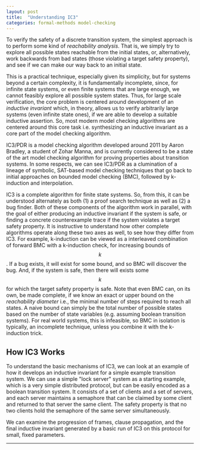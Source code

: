 ```yaml
---
layout: post
title:  "Understanding IC3"
categories: formal-methods model-checking
---
```


<!-- $$ -->
<!-- Init \wedge \square [Next]_{vars} \wedge Liveness -->
<!-- $$ -->

To verify the safety of a discrete transition system, the simplest approach is to perform some kind of *reachability analysis*. That is, we simply try to explore all possible states reachable from the initial states, or, alternatively, work backwards from bad states (those violating a target safety property), and see if we can make our way back to an initial state. 

This is a practical technique, especially given its simplicity, but for systems beyond a certain complexity, it is fundamentally incomplete, since, for infinite state systems, or even finite systems that are large enough, we cannot feasibly explore all possible system states. Thus, for large scale verification, the core problem is centered around development of an *inductive invariant* which, in theory, allows us to verify arbitrarily large systems (even infinite state ones), if we are able to develop a suitable inductive assertion. So, most modern model checking algorithms are centered around this core task i.e. synthesizing an inductive invariant as a core part of the model checking algorithm.

IC3/PDR is a model checking algorithm developed around 2011 by Aaron Bradley, a student of Zohar Manna, and is currently considered to be a state of the art model checking algorithm for proving properties about transition systems. In some respects, we can see IC3/PDR as a clumination of a lineage of symbolic, SAT-based model checking techniques that go back to initial approaches on bounded model checking (BMC), followed by k-induction and interpolation.

IC3 is a complete algorithm for finite state systems. So, from this, it can be understood alternately as both (1) a proof search technique as well as (2) a bug finder. Both of these components of the algorithm work in parallel, with the goal of either producing an inductive invariant if the system is safe, or finding a concrete counterexample trace if the system violates a target safety property. It is instructive to understand how other complete algorithms operate along these two axes as well, to see how they differ from IC3. For example, k-induction can be viewed as a interleaved combination of forward BMC with a k-induction check, for increasing bounds of $$k$$. If a bug exists, it will exist for some bound, and so BMC will discover the bug. And, if the system is safe, then there will exists some $$k$$ for which the target safety property is safe.  Note that even BMC can, on its own, be made complete, if we know an exact or upper bound on the *reachability diameter* i.e., the minimal number of steps required to reach all states. A naive bound can simply be the total number of possible states based on the number of state variables (e.g. assuming boolean transition systems). For real world systems, this is infeasible, so BMC in isolation is typically, an incomplete technique, unless you combine it with the k-induction trick.


## How IC3 Works

To understand the basic mechanisms of IC3, we can look at an example of how it develops an inductive invariant for a simple example transition system. We can use a simple "lock server" system as a starting example, which is a very simple distributed protocol, but can be easily encoded as a boolean transition system. It consists of a set of clients and a set of servers, and each server maintains a semaphore that can be claimed by some client and returned to that server the same client. The safety property is that no two clients hold the semaphore of the same server simultaneously. 

We can examine the progression of frames, clause propagation, and the final inductive invariant generated by a basic run of IC3 on this protocol for small, fixed parameters.

<!-- 
#### My Questions

- Can we transform a non machine closed spec into a machine closed one? How does this affect $$S$$ and $$L$$?
- Why do we use temporal properties at all for specification? Why not just always stick with the automaton/state machine technique of specification? 
- In what cases is it useful to write non machine closed specifications?
- Does the liveness property of a non machine closed spec always rule out *all* allowed behaviors, or only some? In general, it should only rule out some. -->

----
<!-- 
If we have a spec 

$$ 
\begin{aligned}
S &\triangleq  x=0 \wedge \square [x'=x+1]_x \\
L & \triangleq (x>3 \Rightarrow \Diamond x'=x-1)
\end{aligned}
$$

this is clearly not machine closed since we have prefixes like `<<1,2,3,4>>` which are safe but cannot be extended to satisfy $$L$$. On the other hand, there are some safe prefixes like `<<1,2,3>>` which are safe and can be extended to satisfy $$L$$ i.e. by stuttering forever. So, our allowed prefixes should be those which never exceed 3 i.e.

```
<<1>>
<<1,2>>
<<1,2,3>>
```

So, we should be able to decompose this non machine closed spec into a different, machine closed spec $$(S',L')$$ that permits the same set of behaviors. For example:

$$ 
\begin{aligned}
S &\triangleq  x=0 \wedge \square [x < 3 \wedge x'=x+1]_x \\
L & \triangleq True
\end{aligned}
$$

We've changed the safety property to prevent us ever incrementing $$x$$ beyond a value of $$3$$, and we've removed our liveness property entirely. To do this we strengthened our safety property (i.e. it allows fewer behaviors, taken on its own), and we weakened our liveness property (i.e. it allows more behaviors). -->
